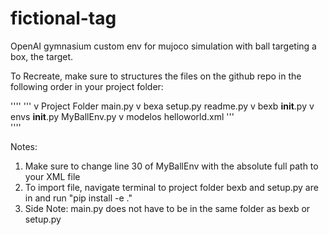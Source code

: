 # fictional-tag
OpenAI gymnasium custom env for mujoco simulation with ball targeting a box, the target.

To Recreate, make sure to structures the files on the github repo in the following order in your project folder:


''''
'''
v Project Folder
  main.py
  v bexa
      setup.py
      readme.py
      v bexb
         __init__.py
         v envs
            __init__.py
            MyBallEnv.py
            v modelos
               helloworld.xml
'''               
''''
      
         


Notes:
1. Make sure to change line 30 of MyBallEnv with the absolute full path to your XML file
2. To import file, navigate terminal to project folder bexb and setup.py are in and run "pip install -e ."
3. Side Note: main.py does not have to be in the same folder as bexb or setup.py
